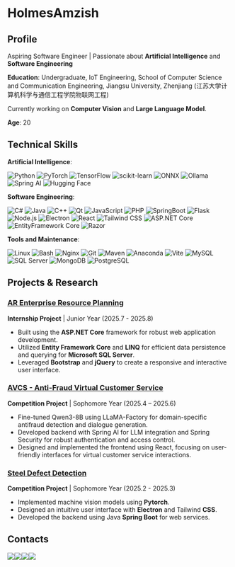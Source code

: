 # HolmesAmzish

## Profile

Aspiring Software Engineer | Passionate about **Artificial Intelligence** and **Software Engineering**

**Education**: Undergraduate, IoT Engineering, School of Computer Science and Communication Engineering, Jiangsu University, Zhenjiang (江苏大学计算机科学与通信工程学院物联网工程)

Currently working on **Computer Vision** and **Large Language Model**.

**Age**: 20

## Technical Skills

**Artificial Intelligence**: 

<img src="https://img.shields.io/badge/Python-%2314354C.svg?style=for-the-badge&logo=python&logoColor=white" alt="Python"> <img src="https://img.shields.io/badge/PyTorch-%23EE4C2C.svg?style=for-the-badge&logo=pytorch&logoColor=white" alt="PyTorch"> <img src="https://img.shields.io/badge/TensorFlow-%23FF6F00.svg?style=for-the-badge&logo=tensorflow&logoColor=white" alt="TensorFlow"> <img src="https://img.shields.io/badge/scikit_learn-%23F7931E.svg?style=for-the-badge&logo=scikit-learn&logoColor=white" alt="scikit-learn"> <img src="https://img.shields.io/badge/ONNX-%239077E7.svg?style=for-the-badge&logo=onnx&logoColor=white" alt="ONNX"> <img src="https://img.shields.io/badge/Ollama-%23000000.svg?style=for-the-badge&logo=ollama&logoColor=white" alt="Ollama"> <img src="https://img.shields.io/badge/Spring_AI-%236DB33F.svg?style=for-the-badge&logo=spring&logoColor=white" alt="Spring AI"> <img src="https://img.shields.io/badge/Hugging_Face-%23FFD21E.svg?style=for-the-badge&logo=huggingface&logoColor=white" alt="Hugging Face">

**Software Engineering**: 

<img src="https://img.shields.io/badge/C%23-%23239120.svg?style=for-the-badge&logo=c-sharp&logoColor=white" alt="C#"> <img src="https://img.shields.io/badge/Java-%23ED8B00.svg?style=for-the-badge&logo=java&logoColor=white" alt="Java"> <img src="https://img.shields.io/badge/C%2B%2B-%2300599C.svg?style=for-the-badge&logo=c%2B%2B&logoColor=white" alt="C++"> <img src="https://img.shields.io/badge/Qt-%2341CD52.svg?style=for-the-badge&logo=qt&logoColor=white" alt="Qt"> <img src="https://img.shields.io/badge/JavaScript-%23F7DF1E.svg?style=for-the-badge&logo=javascript&logoColor=black" alt="JavaScript"> <img src="https://img.shields.io/badge/PHP-%23777BB4.svg?style=for-the-badge&logo=php&logoColor=white" alt="PHP"> <img src="https://img.shields.io/badge/SpringBoot-%236DB33F.svg?style=for-the-badge&logo=springboot&logoColor=white" alt="SpringBoot"> <img src="https://img.shields.io/badge/Flask-%23000000.svg?style=for-the-badge&logo=flask&logoColor=white" alt="Flask"> <img src="https://img.shields.io/badge/Node.js-%23339933.svg?style=for-the-badge&logo=nodedotjs&logoColor=white" alt="Node.js"> <img src="https://img.shields.io/badge/Electron-%2347848F.svg?style=for-the-badge&logo=electron&logoColor=white" alt="Electron"> <img src="https://img.shields.io/badge/React-%2320232a.svg?style=for-the-badge&logo=react&logoColor=%2361DAFB" alt="React"> <img src="https://img.shields.io/badge/Tailwind_CSS-%2338B2AC.svg?style=for-the-badge&logo=tailwind-css&logoColor=white" alt="Tailwind CSS"> <img src="https://img.shields.io/badge/ASP.NET_Core-%23512BD4.svg?style=for-the-badge&logo=dot-net&logoColor=white" alt="ASP.NET Core"> <img src="https://img.shields.io/badge/EF_Core-%23512BD4.svg?style=for-the-badge&logo=dot-net&logoColor=white" alt="EntityFramework Core"> <img src="https://img.shields.io/badge/Razor-%23512BD4.svg?style=for-the-badge&logo=dot-net&logoColor=white" alt="Razor">

**Tools and Maintenance**: 

<img src="https://img.shields.io/badge/Linux-%23FCC624.svg?style=for-the-badge&logo=linux&logoColor=black" alt="Linux"> <img src="https://img.shields.io/badge/Bash-%23121011.svg?style=for-the-badge&logo=gnubash&logoColor=white" alt="Bash"> <img src="https://img.shields.io/badge/Nginx-%23009639.svg?style=for-the-badge&logo=nginx&logoColor=white" alt="Nginx"> <img src="https://img.shields.io/badge/Git-%23F1502F.svg?style=for-the-badge&logo=git&logoColor=white" alt="Git"> <img src="https://img.shields.io/badge/Maven-%23C71A36.svg?style=for-the-badge&logo=apachemaven&logoColor=white" alt="Maven"> <img src="https://img.shields.io/badge/Anaconda-%2344A833.svg?style=for-the-badge&logo=anaconda&logoColor=white" alt="Anaconda"> <img src="https://img.shields.io/badge/Vite-%23646CFF.svg?style=for-the-badge&logo=vite&logoColor=white" alt="Vite"> <img src="https://img.shields.io/badge/MySQL-%234479A1.svg?style=for-the-badge&logo=mysql&logoColor=white" alt="MySQL"> <img src="https://img.shields.io/badge/Microsoft_SQL_Server-%23CC2927.svg?style=for-the-badge&logo=microsoft-sql-server&logoColor=white" alt="SQL Server"> <img src="https://img.shields.io/badge/MongoDB-%2347A248.svg?style=for-the-badge&logo=mongodb&logoColor=white" alt="MongoDB"> <img src="https://img.shields.io/badge/PostgreSQL-%23316192.svg?style=for-the-badge&logo=postgresql&logoColor=white" alt="PostgreSQL">


## Projects & Research

### [AR Enterprise Resource Planning](https://github.com/HolmesAmzish/ArERP)  
**Internship Project** | Junior Year (2025.7 - 2025.8)  

-   Built using the **ASP.NET Core** framework for robust web application development.
-   Utilized **Entity Framework Core** and **LINQ** for efficient data persistence and querying for **Microsoft SQL Server**.
-   Leveraged **Bootstrap** and **jQuery** to create a responsive and interactive user interface.

### [AVCS - Anti-Fraud Virtual Customer Service](https://github.com/HolmesAmzish/AntifraudVirtualCustomerService)
**Competition Project** | Sophomore Year (2025.4 – 2025.6)

- Fine-tuned Qwen3-8B using LLaMA-Factory for domain-specific antifraud detection and dialogue generation.
- Developed backend with Spring AI for LLM integration and Spring Security for robust authentication and access control.
- Designed and implemented the frontend using React, focusing on user-friendly interfaces for virtual customer service interactions.

### [Steel Defect Detection](https://github.com/HolmesAmzish/SteelDefectDetection)
**Competition Project** | Sophomore Year (2025.2 - 2025.3)  

- Implemented machine vision models using **Pytorch**.  
- Designed an intuitive user interface with **Electron** and Tailwind **CSS**.  
- Developed the backend using Java **Spring Boot** for web services.  

## Contacts

<img src="https://img.shields.io/badge/X-%40HolmesAmzish-1DA1F2?style=flat-square&logo=x&logoColor=white"><img src="https://img.shields.io/badge/GitHub-HolmesAmzish-%23181717?style=flat-square&logo=github&logoColor=white"><img src="https://img.shields.io/badge/Email-HolmesAmzish86%40outlook.com-%23D14836?style=flat-square&logo=microsoft-outlook&logoColor=white"><img src="https://img.shields.io/badge/QQ-1272369577-%2312B7F5?style=flat-square&logo=tencent-qq&logoColor=white">
